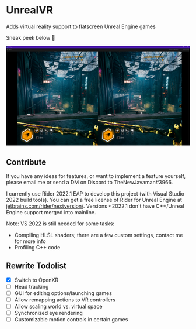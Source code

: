 # UnrealVR

Adds virtual reality support to flatscreen Unreal Engine games

Sneak peek below 👀

![](preview.png)

## Contribute

If you have any ideas for features, or want to implement a feature yourself, please email me or send a DM on Discord to
TheNewJavaman#3966.

I currently use Rider 2022.1 EAP to develop this project (with Visual Studio 2022 build tools). You can get a
free license of Rider for Unreal Engine at 
[jetbrains.com/rider/nextversion/](https://www.jetbrains.com/rider/nextversion/). Versions <2022.1 don't have
C++/Unreal Engine support merged into mainline.

Note: VS 2022 is still needed for some tasks:
- Compiling HLSL shaders; there are a few custom settings, contact me for more info
- Profiling C++ code

## Rewrite Todolist

- [x] Switch to OpenXR
- [ ] Head tracking
- [ ] GUI for editing options/launching games
- [ ] Allow remapping actions to VR controllers
- [ ] Allow scaling world vs. virtual space
- [ ] Synchronized eye rendering
- [ ] Customizable motion controls in certain games
